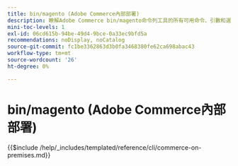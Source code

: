 ```yaml
---
title: bin/magento (Adobe Commerce內部部署)
description: 瞭解Adobe Commerce bin/magento命令列工具的所有可用命令、引數和選項。
mini-toc-levels: 1
exl-id: 06cd615b-94be-49d4-9bce-0a33ec9bfd5a
recommendations: noDisplay, noCatalog
source-git-commit: fc1be3362863d3b0fa3468380fe62ca698abac43
workflow-type: tm+mt
source-wordcount: '26'
ht-degree: 0%

---
```


# bin/magento (Adobe Commerce內部部署)

{{$include /help/_includes/templated/reference/cli/commerce-on-premises.md}}
